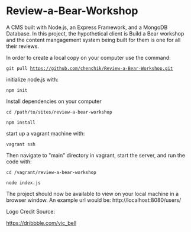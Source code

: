 # Review-a-Bear-Workshop
A CMS built with Node.js, an Express Framework, and a MongoDB Database. In this project, the hypothetical client is Build a Bear workshop and the content mangagement system being built for them is one for all their reviews.

In order to create a local copy on your computer use the command:

<code>git pull https://github.com/chenchik/Review-a-Bear-Workshop.git</code>

initialize node.js with:

<code>npm init</code>

Install dependencies on your computer

<code>cd /path/to/sites/review-a-bear-workshop</code>

<code>npm install</code>

start up a vagrant machine with:

<code>vagrant ssh</code>

Then navigate to "main" directory in vagrant, start the server, and run the code with:

<code>cd /vagrant/review-a-bear-workshop</code>

<code>node index.js</code>

The project should now be available to view on your local machine in a browser window. 
An example url would be: http://localhost:8080/users/

Logo Credit Source: 

https://dribbble.com/vic_bell
